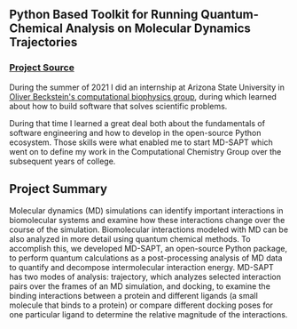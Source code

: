
## Python Based Toolkit for Running Quantum-Chemical Analysis on Molecular Dynamics Trajectories

### [Project Source](https://github.com/calpolyccg/MDSAPT)

During the summer of 2021 I did an internship at Arizona State University in [Oliver Beckstein's computational biophysics group](https://becksteinlab.physics.asu.edu/), during which learned about how to build software that solves scientific problems.

During that time I learned a great deal both about the fundamentals of software engineering and how to develop in the open-source Python ecosystem.
Those skills were what enabled me to start MD-SAPT which went on to define my work in the Computational Chemistry Group over the subsequent years of college.

## Project Summary

Molecular dynamics (MD) simulations can identify important interactions in biomolecular systems and examine how these interactions change over the course of the simulation.
Biomolecular interactions modeled with MD can be also analyzed in more detail using quantum chemical methods. 
To accomplish this, we developed MD-SAPT, an open-source Python package, to perform quantum calculations as a post-processing analysis of MD data to quantify and decompose intermolecular interaction energy.
MD-SAPT has two modes of analysis: trajectory, which analyzes selected interaction pairs over the frames of an MD simulation, and docking, to examine the binding interactions between a protein and different ligands (a small molecule that binds to a protein) or compare different docking poses for one particular ligand to determine the relative magnitude of the interactions.

